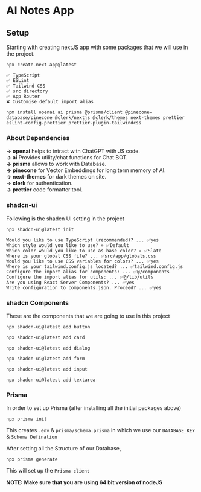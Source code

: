 # AI Notes App

## Setup

Starting with creating nextJS app with some packages that we will use in the project.

```
npx create-next-app@latest
```

```
✅ TypeScript
✅ ESLint
✅ Tailwind CSS
✅ src directory
✅ App Router
❌ Customise default import alias
```

```
npm install openai ai prisma @prisma/client @pinecone-database/pinecone @clerk/nextjs @clerk/themes next-themes prettier eslint-config-prettier prettier-plugin-tailwindcss
```

### About Dependencies

**→ openai** helps to intract with ChatGPT with JS code.<br/>
**→ ai** Provides utility/chat functions for Chat BOT.<br/>
**→ prisma** allows to work with Database.<br/>
**→ pinecone** for Vector Embeddings for long term memory of AI.<br/>
**→ next-themes** for dark themes on site.<br/>
**→ clerk** for authentication.<br/>
**→ prettier** code formatter tool.<br/>

### shadcn-ui

Following is the shadcn UI setting in the project

```
npx shadcn-ui@latest init
```

```
Would you like to use TypeScript (recommended)? ... ✅yes
Which style would you like to use? » ✅Default
Which color would you like to use as base color? » ✅Slate
Where is your global CSS file? ... ✅src/app/globals.css
Would you like to use CSS variables for colors? ... ✅yes
Where is your tailwind.config.js located? ... ✅tailwind.config.js
Configure the import alias for components: ... ✅@/components
Configure the import alias for utils: ... ✅@/lib/utils
Are you using React Server Components? ... ✅yes
Write configuration to components.json. Proceed? ... ✅yes
```

### shadcn Components

These are the components that we are going to use in this project

```
npx shadcn-ui@latest add button
```

```
npx shadcn-ui@latest add card
```

```
npx shadcn-ui@latest add dialog
```

```
npx shadcn-ui@latest add form
```

```
npx shadcn-ui@latest add input
```

```
npx shadcn-ui@latest add textarea
```

### Prisma

In order to set up Prisma (after installing all the initial packages above)

```
npx prisma init
```

This creates `.env` & `prisma/schema.prisma` in which we use our `DATABASE_KEY` & `Schema Defination`

After setting all the Structure of our Database,

```
npx prisma generate
```

This will set up the `Prisma client`

**NOTE: Make sure that you are using 64 bit version of nodeJS**
